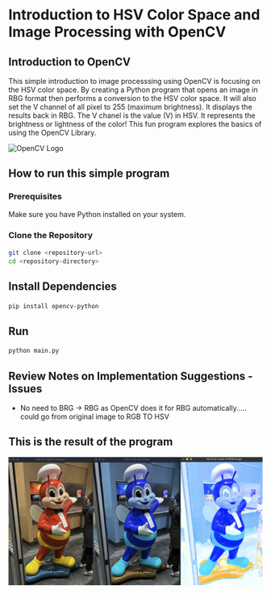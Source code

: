 # Introduction to HSV Color Space and Image Processing with OpenCV

## Introduction to OpenCV 

This simple introduction to image processsing using OpenCV is focusing on the HSV color space. 
By creating a Python program that opens an image in RBG format then performs a conversion to the HSV color space. It will also set the V channel of all pixel to 255 (maximum brightness). It displays the results back in RBG. The V chanel is the value (V) in HSV. It represents the brightness or lightness of the color! This fun program explores the basics of using the OpenCV Library.

<img src="https://opencv.org/wp-content/uploads/2019/02/opencv-logo-1.png" alt="OpenCV Logo" width="100"/> 


## How to run this simple program

### Prerequisites
Make sure you have Python installed on your system.

### Clone the Repository
```bash
git clone <repository-url>
cd <repository-directory>
```

## Install Dependencies
```bash
pip install opencv-python

```

## Run
```bash
python main.py

```

## Review Notes on Implementation Suggestions - Issues

- No need to BRG -> RBG as OpenCV does it for RBG automatically..... could go from original image to RGB TO HSV 

## This is the result of the program
![Your Image](result.png)
